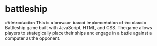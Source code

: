 # battleship

##Introduction
This is a browser-based implementation of the classic Battleship game built with JavaScript, HTML, and CSS. The game allows players to strategically place their ships and engage in a battle against a computer as the opponent.
